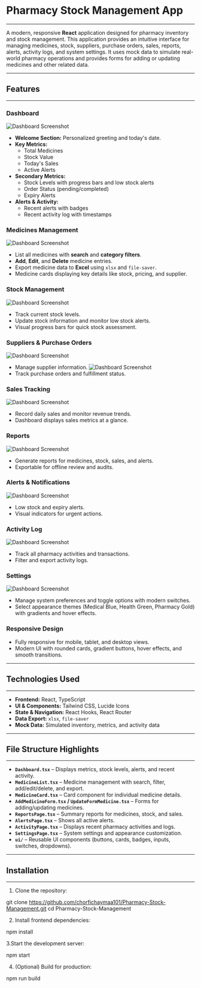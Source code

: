 # Pharmacy Stock Management App
--------------------------------

A modern, responsive **React** application designed for pharmacy inventory and stock management. This application provides an intuitive interface for managing medicines, stock, suppliers, purchase orders, sales, reports, alerts, activity logs, and system settings. It uses mock data to simulate real-world pharmacy operations and provides forms for adding or updating medicines and other related data.

---

## Features
------------

### Dashboard
![Dashboard Screenshot](assets/dashboard.png)
- **Welcome Section:** Personalized greeting and today's date.
- **Key Metrics:**  
  - Total Medicines  
  - Stock Value  
  - Today's Sales  
  - Active Alerts
- **Secondary Metrics:**  
  - Stock Levels with progress bars and low stock alerts  
  - Order Status (pending/completed)  
  - Expiry Alerts
- **Alerts & Activity:**  
  - Recent alerts with badges  
  - Recent activity log with timestamps

### Medicines Management
![Dashboard Screenshot](assets/medicines.png)
- List all medicines with **search** and **category filters**.
- **Add**, **Edit**, and **Delete** medicine entries.
- Export medicine data to **Excel** using `xlsx` and `file-saver`.
- Medicine cards displaying key details like stock, pricing, and supplier.

### Stock Management
![Dashboard Screenshot](assets/stock.png)
- Track current stock levels.
- Update stock information and monitor low stock alerts.
- Visual progress bars for quick stock assessment.

### Suppliers & Purchase Orders
![Dashboard Screenshot](assets/suppliers.png)
- Manage supplier information.
![Dashboard Screenshot](assets/purchase.png)
- Track purchase orders and fulfillment status.

### Sales Tracking
![Dashboard Screenshot](assets/sales.png)
- Record daily sales and monitor revenue trends.
- Dashboard displays sales metrics at a glance.

### Reports
![Dashboard Screenshot](assets/reports.png)
- Generate reports for medicines, stock, sales, and alerts.
- Exportable for offline review and audits.

### Alerts & Notifications
![Dashboard Screenshot](assets/alerts.png)
- Low stock and expiry alerts.
- Visual indicators for urgent actions.

### Activity Log
![Dashboard Screenshot](assets/activity.png)
- Track all pharmacy activities and transactions.
- Filter and export activity logs.

### Settings
![Dashboard Screenshot](assets/setting.png)
- Manage system preferences and toggle options with modern switches.
- Select appearance themes (Medical Blue, Health Green, Pharmacy Gold) with gradients and hover effects.

### Responsive Design
- Fully responsive for mobile, tablet, and desktop views.
- Modern UI with rounded cards, gradient buttons, hover effects, and smooth transitions.

---

## Technologies Used
-------------------
- **Frontend:** React, TypeScript
- **UI & Components:** Tailwind CSS, Lucide Icons
- **State & Navigation:** React Hooks, React Router
- **Data Export:** `xlsx`, `file-saver`
- **Mock Data:** Simulated inventory, metrics, and activity data

---

## File Structure Highlights
-----------------------------
- **`Dashboard.tsx`** – Displays metrics, stock levels, alerts, and recent activity.
- **`MedicineList.tsx`** – Medicine management with search, filter, add/edit/delete, and export.
- **`MedicineCard.tsx`** – Card component for individual medicine details.
- **`AddMedicineForm.tsx` / `UpdateFormMedicine.tsx`** – Forms for adding/updating medicines.
- **`ReportsPage.tsx`** – Summary reports for medicines, stock, and sales.
- **`AlertsPage.tsx`** – Shows all active alerts.
- **`ActivityPage.tsx`** – Displays recent pharmacy activities and logs.
- **`SettingsPage.tsx`** – System settings and appearance customization.
- **`ui/`** – Reusable UI components (buttons, cards, badges, inputs, switches, dropdowns).

---

## Installation
----------------
1. Clone the repository:  

git clone https://github.com/chorfichaymaa101/Pharmacy-Stock-Management.git
cd Pharmacy-Stock-Management


2. Install frontend dependencies:

npm install


3.Start the development server:

npm start


4. (Optional) Build for production:

npm run build

